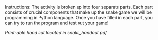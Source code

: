 Instructions: The activity is broken up into four separate parts.
Each part consists of crucial components that make up the snake game we will
be programming in Python language. Once you have filled in each part, you can
try to run the program and test out your game!

*Print-able hand out located in snake_handout.pdf*
